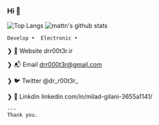 ### Hi 👋

![Top Langs](https://github-readme-stats.vercel.app/api/top-langs/?username=dr-r00t3r&hide=html)
![mattn's github stats](https://github-readme-stats.vercel.app/api?username=dr-r00t3r&show_icons=true&count_private=true&line_height=40)


    Develop •  Electronic •    

❯ 🏡 Website           drr00t3r.ir

❯ 📬 Email             drr000t3r@gmail.com

❯ 🐦 Twitter           @dr_r00t3r_

❯ 📱 Linkdin           linkedin.com/in/milad-gilani-3655a1141/





```
---
Thank you.

